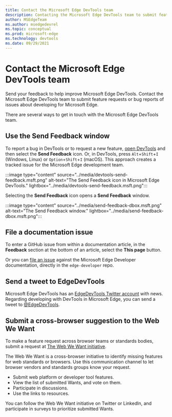 ```yaml
---
title: Contact the Microsoft Edge DevTools team
description: Contacting the Microsoft Edge DevTools team to submit feature requests or bug reports of issues about developing for Microsoft Edge.
author: MSEdgeTeam
ms.author: msedgedevrel
ms.topic: conceptual
ms.prod: microsoft-edge
ms.technology: devtools
ms.date: 09/29/2021
---
```

# Contact the Microsoft Edge DevTools team

Send your feedback to help improve Microsoft Edge DevTools.  Contact the Microsoft Edge DevTools team to submit feature requests or bug reports of issues about developing for Microsoft Edge.

There are several ways to get in touch with the Microsoft Edge DevTools team.


<!-- ====================================================================== -->
## Use the Send Feedback window

To report a bug in DevTools or to request a new feature, [open DevTools](index.md#opening-devtools) and then select the **Send Feedback** icon.  Or, in DevTools, press `Alt`+`Shift`+`I` (Windows, Linux) or `Option`+`Shift`+`I` (macOS).  This approach creates a tracked issue for the Microsoft Edge development team.

:::image type="content" source="../media/devtools-send-feedback.msft.png" alt-text="The Send Feedback icon in Microsoft Edge DevTools." lightbox="../media/devtools-send-feedback.msft.png":::

Selecting the **Send Feedback** icon opens a **Send Feedback** window.

:::image type="content" source="../media/send-feedback-dbox.msft.png" alt-text="The Send Feedback window." lightbox="../media/send-feedback-dbox.msft.png":::


<!-- ====================================================================== -->
## File a documentation issue

To enter a GitHub issue from within a documentation article, in the **Feedback** section at the bottom of an article, select the **This page** button.

Or you can [file an issue](https://github.com/MicrosoftDocs/edge-developer/issues/new?title=[DevTools%20Docs%20Feedback]) against the Microsoft Edge Developer documentation, directly in the `edge-developer` repo.


<!-- ====================================================================== -->
## Send a tweet to EdgeDevTools

Microsoft Edge DevTools has an [EdgeDevTools Twitter account](https://twitter.com/EdgeDevTools) with news.  Regarding developing with DevTools in Microsoft Edge, you can send a tweet to [@EdgeDevTools](https://twitter.com/intent/tweet?text=@EdgeDevTools).


<!-- ====================================================================== -->
## Submit a cross-browser suggestion to the Web We Want

To make a feature request across browser teams or standards bodies, submit a request at [The Web We Want initiative](../web-we-want/index.md).

The Web We Want is a cross-browser initiative to identify missing features for web standards or browsers.  Use this communication channel to let browser vendors and standards groups know your request.

*  Submit web platform or developer tool features.
*  View the list of submitted Wants, and vote on them.
*  Participate in discussions.
*  Use the links to resources.

You can follow the Web We Want initiative on Twitter or LinkedIn, and participate in surveys to prioritize submitted Wants.
